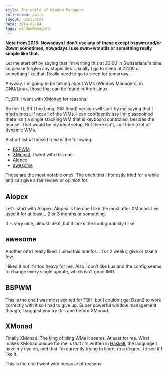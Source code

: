 ```yaml
---
title: The world of Window Managers
collection: posts
layout: post.html
date: 2014-02-04
tags: windowManagers
---
```


**Note from 2015: Nowadays I don't use any of these except bspwm and/or 2bwm
sometimes, nowadays I use swm+wmutils or something really simple like that.**

Let me start off by saying that I'm writing this at 23:00 in Switzerland's time,
so please forgive any stupidities.  Usually I go to sleep at 22:00 or something
like that.  Really need to go to sleep for tomorrow...

Anyway.  I'm going to be talking about WMs (Window Managers) in GNU/Linux, those
that can be found in Arch Linux.

TL;DR: I went with [XMonad][x] for reasons.

[x]: http://xmonad.org

So the TL;SR (Too Long; Still Read) version will start by me saying that I tried
almost, if not all of the WMs.  I can confidently say I'm dissapoined there
isn't a single stacking WM that is keyboard controlled, besides the mouse.
That would be my ideal setup.  But there isn't, so I tried a lot of dynamic WMs.

A short list of those I tried is the following:

- [BSPWM](https://github.com/baskerville/bspwm)
- [XMonad](http://xmonad.org/), I went with this one
- [Alopex](https://bbs.archlinux.org/viewtopic.php?id=146889)
- [awesome](http://awesome.naquadah.org/)

Those are the most notable ones.  The ones that I honestly tried for a while and
can give a fair review or opinion for.

## Alopex

Let's start with Alopex.  Alopex is the one I like the most after XMonad.  I've
used it for at least... 2 or 3 months or something.

It is very nice, almost ideal, but it lacks the configurability I like.

## awesome

Another one I really liked.  I used this one for... 1 or 2 weeks, give or take a
few.

I liked it but it's too heavy for me.  Also I don't like Lua and the config
seems to change every single update, which isn't good IMO.

## BSPWM

This is the one I was most excited for TBH, but I couldn't get Dzen2 to work
correctly with it so I had to give up.  Super powerful window management though,
I suggest you try this one before XMonad.

## XMonad

Finally XMonad.  The king of tiling WMs it seems.  Atleast for me.  What makes
XMonad unique for me is that it's written in [Haskell][h], the language I have
my eye on, and that I'm currently trying to learn, to a degree, to see if I like
it.

[h]: https://www.haskell.org/

This is the one I went with because of reasons.
